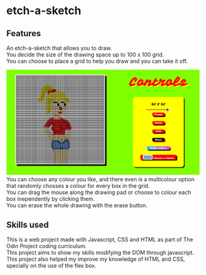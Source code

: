 # etch-a-sketch

## Features
An etch-a-sketch that allows you to draw.<br />
You decide the size of the drawing space up to 100 x 100 grid.<br />
You can choose to place a grid to help you draw and you can take it off.<br />

![grid](/assets/grid.png)
You can choose any colour you like, and there even is a multicolour option that randomly chosses a colour for every box in the grid.<br />
You can drag the mouse along the drawing pad or choose to colour each box inependently by clicking them.<br />
You can erase the whole drawing with the erase button.<br />

## Skills used
This is a web project made with Javascript, CSS and HTML as part of The Odin Project coding curriculum.<br />
This project aims to show my skills modifying the DOM through javascript.<br />
This project also helped my improve my knowledge of HTML and CSS, specially on the use of the flex box.<br />
